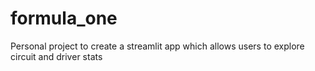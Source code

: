 # formula_one
Personal project to create a streamlit app which allows users to explore circuit and driver stats
